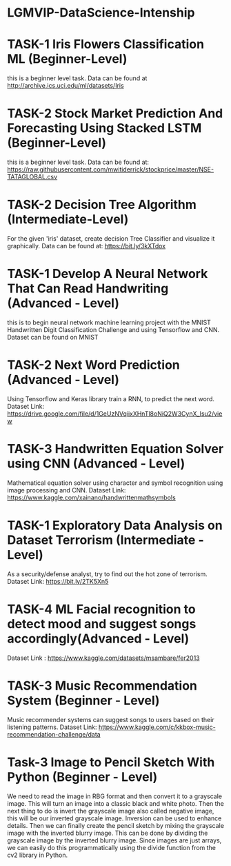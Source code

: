 # LGMVIP-DataScience-Intenship
# TASK-1 Iris Flowers Classification ML (Beginner-Level)
this is a beginner level task. Data can be found at http://archive.ics.uci.edu/ml/datasets/Iris 
# TASK-2 Stock Market Prediction And Forecasting Using Stacked LSTM (Beginner-Level)
this is a beginner level task.
Data can be found at: https://raw.githubusercontent.com/mwitiderrick/stockprice/master/NSE-TATAGLOBAL.csv
# TASK-2 Decision Tree Algorithm (Intermediate-Level)
For the given 'iris' dataset, create decision Tree Classifier and visualize it graphically.
Data can be found at: https://bit.ly/3kXTdox
# TASK-1 Develop A Neural Network That Can Read Handwriting (Advanced - Level)
this is to begin neural network machine learning project with the MNIST Handwritten Digit Classification Challenge and using Tensorflow and CNN.
Dataset can be found on MNIST
# TASK-2 Next Word Prediction (Advanced - Level)
Using Tensorflow and Keras library train a RNN, to predict the next word.
Dataset Link: https://drive.google.com/file/d/1GeUzNVqiixXHnTl8oNiQ2W3CynX_lsu2/view
# TASK-3 Handwritten Equation Solver using CNN (Advanced - Level)
Mathematical equation solver using character and symbol recognition using image processing and CNN.
Dataset Link: https://www.kaggle.com/xainano/handwrittenmathsymbols 
# TASK-1 Exploratory Data Analysis on Dataset Terrorism (Intermediate - Level)
As a security/defense analyst, try to find out the hot zone of terrorism.
Dataset Link: https://bit.ly/2TK5Xn5
# TASK-4 ML Facial recognition to detect mood and suggest songs accordingly(Advanced - Level)
Dataset Link : https://www.kaggle.com/datasets/msambare/fer2013
# TASK-3 Music Recommendation System (Beginner - Level)
Music recommender systems can suggest songs to users based on their listening patterns.
Dataset Link: https://www.kaggle.com/c/kkbox-music-recommendation-challenge/data
# Task-3 Image to Pencil Sketch With Python (Beginner - Level)
We need to read the image in RBG format and then convert it to a grayscale image. This will turn an image into a classic black and white photo. Then the next thing to do is invert the grayscale image also called negative image, this will be our inverted grayscale image. Inversion can be used to enhance details. Then we can finally create the pencil sketch by mixing the grayscale image with the inverted blurry image. This can be done by dividing the grayscale image by the inverted blurry image. Since images are just arrays, we can easily do this programmatically using the divide function from the cv2 library in Python.

